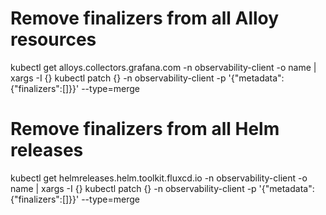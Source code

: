 # Remove finalizers from all Alloy resources
kubectl get alloys.collectors.grafana.com -n observability-client -o name | xargs -I {} kubectl patch {} -n observability-client -p '{"metadata":{"finalizers":[]}}' --type=merge

# Remove finalizers from all Helm releases
kubectl get helmreleases.helm.toolkit.fluxcd.io -n observability-client -o name | xargs -I {} kubectl patch {} -n observability-client -p '{"metadata":{"finalizers":[]}}' --type=merge